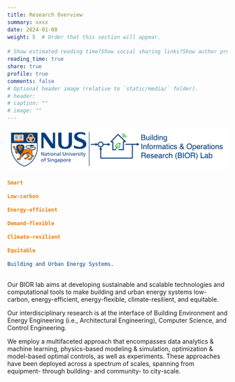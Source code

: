 ```yaml
---
title: Research Overview
summary: xxxx
date: 2024-01-08
weight: 5  # Order that this section will appear.

# Show estimated reading time?Show social sharing links?Show author profile?Show comments?
reading_time: true
share: true  
profile: true
comments: false
# Optional header image (relative to `static/media/` folder).
# header:  
# caption: ""  
# image: "" 
---
```


![BIOR LOGO](bior_logo_light_background.png)

<style>
  code {
    background: none !important;
    border: none !important;
    padding: 0;
    box-shadow: none !important;
  }
</style>


<div style="text-align: left;">
  <div id="typed-strings">
    <p ><code style="color: #EF7C00; font-weight: bold;">Smart</code></p>
    <p ><code style="color: #EF7C00; font-weight: bold;">Low-carbon</code></p>
    <p><code style="color: #EF7C00; font-weight: bold;">Energy-efficient</code></p>
    <p><code style="color: #EF7C00; font-weight: bold;">Demand-flexible</code></p>
    <p><code style="color: #EF7C00; font-weight: bold;">Climate-resilient</code></p>
    <p><code style="color: #EF7C00; font-weight: bold;">Equitable</code></p>
  </div>
  <span class="font-bold" id="typed"></span>
  <code style="color: #003D7C">Building and Urban Energy Systems.</code>
</div>

<!-- Include Typed.js -->
<script src="https://cdn.jsdelivr.net/npm/typed.js@2.0.12"></script>
<script>
  var typed = new Typed('#typed', {
    stringsElement: '#typed-strings',
    typeSpeed: 50,
    backSpeed: 30,
    startDelay: 100,
    backDelay: 2000,
    loop: true
  });
</script>

<br>

Our BIOR lab aims at developing sustainable and scalable technologies and computational tools to make building and urban energy systems low-carbon, energy-efficient, energy-flexible, climate-resilient, and equitable. 

Our interdisciplinary research is at the interface of Building Environment and Energy Engineering (i.e., Architectural Engineering), Computer Science, and Control Engineering. 

We employ a multifaceted approach that encompasses data analytics & machine learning, physics-based modeling & simulation, optimization & model-based optimal controls, as well as experiments. These approaches have been deployed across a spectrum of scales, spanning from equipment- through building- and community- to city-scale.